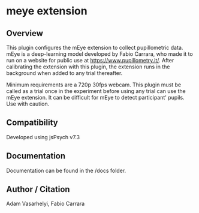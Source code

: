 # meye extension

## Overview

This plugin configures the mEye extension to collect pupillometric data. mEye is a deep-learning model developed by Fabio Carrara, who made it to run on a website for public use at https://www.pupillometry.it/. After calibrating the extension with this plugin, the extension runs in the background when added to any trial thereafter. 

Minimum requirements are a 720p 30fps webcam. This plugin must be called as a trial once in the experiment before using any trial can use the mEye extension. It can be difficult for mEye to detect participant' pupils. Use with caution.

## Compatibility

Developed using jsPsych v7.3

## Documentation

Documentation can be found in the /docs folder.

## Author / Citation

Adam Vasarhelyi, Fabio Carrara